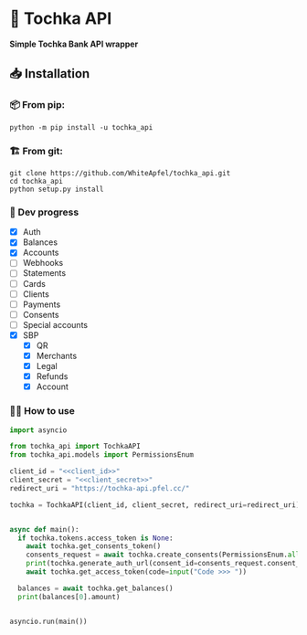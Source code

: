 # 🎉 Tochka API

**Simple Tochka Bank API wrapper**

## 📥 Installation

### 📦 From pip:

```shell
python -m pip install -u tochka_api
```

### 🏗 From git:

```shell
git clone https://github.com/WhiteApfel/tochka_api.git
cd tochka_api
python setup.py install
```

### 🚧 Dev progress

* [x] Auth
* [x] Balances
* [x] Accounts
* [ ] Webhooks
* [ ] Statements
* [ ] Cards
* [ ] Clients
* [ ] Payments
* [ ] Consents
* [ ] Special accounts
* [x] SBP
  * [x] QR
  * [x] Merchants
  * [x] Legal
  * [x] Refunds
  * [x] Account

### 🧑‍🏫 How to use

```python
import asyncio

from tochka_api import TochkaAPI
from tochka_api.models import PermissionsEnum

client_id = "<<client_id>>"
client_secret = "<<client_secret>>"
redirect_uri = "https://tochka-api.pfel.cc/"

tochka = TochkaAPI(client_id, client_secret, redirect_uri=redirect_uri)


async def main():
  if tochka.tokens.access_token is None:
    await tochka.get_consents_token()
    consents_request = await tochka.create_consents(PermissionsEnum.all())
    print(tochka.generate_auth_url(consent_id=consents_request.consent_id))
    await tochka.get_access_token(code=input("Code >>> "))

  balances = await tochka.get_balances()
  print(balances[0].amount)


asyncio.run(main())
```
